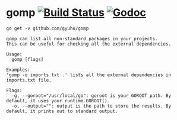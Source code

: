 gomp [![Build Status](https://travis-ci.org/gyuho/gomp.svg?branch=master)](https://travis-ci.org/gyuho/gomp) [![Godoc](http://img.shields.io/badge/godoc-reference-blue.svg?style=flat)](https://godoc.org/github.com/gyuho/gomp)
==========


`go get -v github.com/gyuho/gomp`


```
gomp can list all non-standard packages in your projects.
This can be useful for checking all the external dependencies.

Usage:
  gomp [flags]

Examples:
'gomp -o imports.txt .' lists all the external dependencies in imports.txt file.

Flags:
  -g, --goroot="/usr/local/go": goroot is your GOROOT path. By default, it uses your runtime.GOROOT().
  -o, --output="": output is the path to store the results. By default, it prints out to standard output.

```
